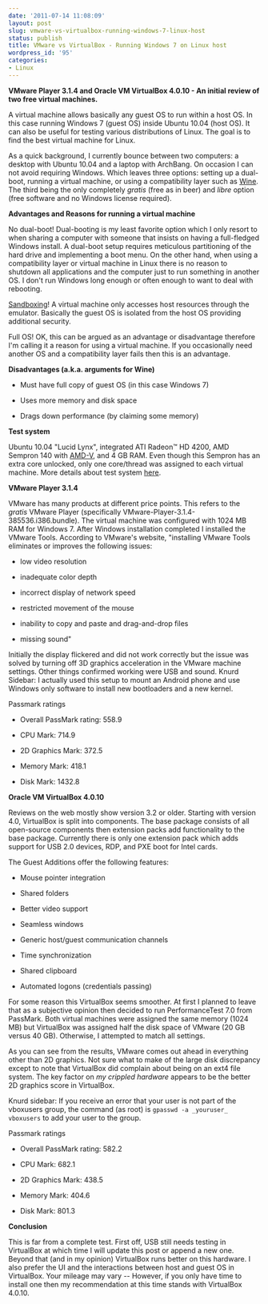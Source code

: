 ```yaml
---
date: '2011-07-14 11:08:09'
layout: post
slug: vmware-vs-virtualbox-running-windows-7-linux-host
status: publish
title: VMware vs VirtualBox - Running Windows 7 on Linux host
wordpress_id: '95'
categories:
- Linux
---
```


**VMware Player 3.1.4 and Oracle VM VirtualBox 4.0.10 - An initial review of two free virtual machines.**

A virtual machine allows basically any guest OS to run within a host OS.  In this case running Windows 7 (guest OS) inside Ubuntu 10.04 (host OS).  It can also be useful for testing various distributions of Linux.  The goal is to find the best virtual machine for Linux.

As a quick background, I currently bounce between two computers: a desktop with Ubuntu 10.04 and a laptop with ArchBang.  On occasion I can not avoid requiring Windows.  Which leaves three options: setting up a dual-boot, running a virtual machine, or using a compatibility layer such as [Wine](http://www.winehq.org/).  The third being the only completely _gratis_ (free as in beer) and _libre_ option (free software and no Windows license required).

**Advantages and Reasons for running a virtual machine**

No dual-boot!  Dual-booting is my least favorite option which I only resort to when sharing a computer with someone that insists on having a full-fledged Windows install.  A dual-boot setup requires meticulous partitioning of the hard drive and implementing a boot menu.  On the other hand, when using a compatibility layer or virtual machine in Linux there is no reason to shutdown all applications and the computer just to run something in another OS.  I don't run Windows long enough or often enough to want to deal with rebooting.

[Sandboxing](http://en.wikipedia.org/wiki/Sandbox_%28computer_security%29)!  A virtual machine only accesses host resources through the emulator.  Basically the guest OS is isolated from the host OS providing additional security.

Full OS!  OK, this can be argued as an advantage or disadvantage therefore I'm calling it a reason for using a virtual machine.  If you occasionally need another OS and a compatibility layer fails then this is an advantage.

**Disadvantages (a.k.a. arguments for Wine)**



	
  * Must have full copy of guest OS (in this case Windows 7)

	
  * Uses more memory and disk space

	
  * Drags down performance (by claiming some memory)



**Test system**

Ubuntu 10.04 "Lucid Lynx", integrated ATI Radeon™ HD 4200, AMD Sempron 140 with [AMD-V](http://en.wikipedia.org/wiki/X86_virtualization#AMD_virtualization_.28AMD-V.29), and 4 GB RAM.  Even though this Sempron has an extra core unlocked, only one core/thread was assigned to each virtual machine.  More details about test system [here](http://knurdtech.com/cheap-desktop-upgrade/).

**VMware Player 3.1.4**

VMware has many products at different price points.  This refers to the _gratis_ VMware Player (specifically VMware-Player-3.1.4-385536.i386.bundle).  The virtual machine was configured with 1024 MB RAM for Windows 7.  After Windows installation completed I installed the VMware Tools.  According to VMware's website, "installing VMware Tools eliminates or improves the following issues:



	
  * low video resolution

	
  * inadequate color depth

	
  * incorrect display of network speed

	
  * restricted movement of the mouse

	
  * inability to copy and paste and drag-and-drop files

	
  * missing sound"



Initially the display flickered and did not work correctly but the issue was solved by turning off 3D graphics acceleration in the VMware machine settings.  Other things confirmed working were USB and sound.  Knurd Sidebar: I actually used this setup to mount an Android phone and use Windows only software to install new bootloaders and a new kernel.

Passmark ratings

	
  * Overall PassMark rating: 558.9

	
  * CPU Mark: 714.9

	
  * 2D Graphics Mark: 372.5

	
  * Memory Mark: 418.1

	
  * Disk Mark: 1432.8



**Oracle VM VirtualBox 4.0.10**

Reviews on the web mostly show version 3.2 or older.  Starting with version 4.0, VirtualBox is split into components.  The base package consists of all open-source components then extension packs add functionality to the base package.  Currently there is only one extension pack which adds support for USB 2.0 devices, RDP, and PXE boot for Intel cards.

The Guest Additions offer the following features:



	
  * Mouse pointer integration

	
  * Shared folders

	
  * Better video support

	
  * Seamless windows

	
  * Generic host/guest communication channels

	
  * Time synchronization

	
  * Shared clipboard

	
  * Automated logons (credentials passing)



For some reason this VirtualBox seems smoother.  At first I planned to leave that as a subjective opinion then decided to run PerformanceTest 7.0 from PassMark.  Both virtual machines were assigned the same memory (1024 MB) but VirtualBox was assigned half the disk space of VMware (20 GB versus 40 GB).  Otherwise, I attempted to match all settings.  

As you can see from the results, VMware comes out ahead in everything other than 2D graphics.  Not sure what to make of the large disk discrepancy except to note that VirtualBox did complain about being on an ext4 file system.  The key factor on _my crippled hardware_ appears to be the better 2D graphics score in VirtualBox.

Knurd sidebar: If you receive an error that your user is not part of the vboxusers group, the command (as root) is `gpasswd -a _youruser_ vboxusers` to add your user to the group.

Passmark ratings



	
  * Overall PassMark rating: 582.2

	
  * CPU Mark: 682.1

	
  * 2D Graphics Mark: 438.5

	
  * Memory Mark: 404.6

	
  * Disk Mark: 801.3



**Conclusion**

This is far from a complete test.  First off, USB still needs testing in VirtualBox at which time I will update this post or append a new one.  Beyond that (and in my opinion) VirtualBox runs better on this hardware.  I also prefer the UI and the interactions between host and guest OS in VirtualBox.  Your mileage may vary -- However, if you only have time to install one then my recommendation at this time stands with VirtualBox 4.0.10.
